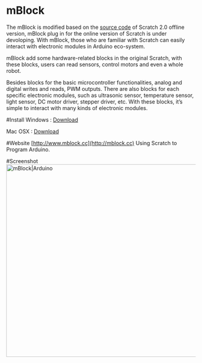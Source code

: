 # mBlock
The mBlock is modified based on the [source code](https://github.com/LLK/scratch-flash) of Scratch 2.0 offline version, mBlock plug in for the online version of Scratch is under devoloping. With mBlock, those who are familiar with Scratch can easily interact with electronic modules in Arduino eco-system.

mBlock add some hardware-related blocks in the original Scratch, with these blocks, users can read sensors, control motors and even a whole robot.

Besides blocks for the basic microcontroller functionalities, analog and digital writes and reads, PWM outputs. There are also blocks for each specific electronic modules, such as ultrasonic sensor, temperature sensor, light sensor, DC motor driver, stepper driver, etc. With these blocks, it’s simple to interact with many kinds of electronic modules.

#Install
Windows : [Download](http://makeblock.sinaapp.com/mblock/installer_win.php)

Mac OSX : [Download](http://makeblock.sinaapp.com/mblock/installer_mac.php)

#Website
[http://www.mblock.cc](http://mblock.cc) Using Scratch to Program Arduino. 

#Screenshot
<img src="http://mblock.cc/wp-content/uploads/2014/08/Mblock_web_04.jpg" width = "512"  alt="mBlock|Arduino" />